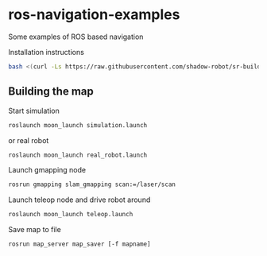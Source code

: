 # ros-navigation-examples

Some examples of ROS based navigation

Installation instructions

```bash
bash <(curl -Ls https://raw.githubusercontent.com/shadow-robot/sr-build-tools/master/ansible/deploy.sh) -o AndriyPt -r ros-navigation-examples -b kinetic-devel -v kinetic

```

## Building the map

Start simulation

```bash
roslaunch moon_launch simulation.launch
```

or real robot

```bash
roslaunch moon_launch real_robot.launch
```

Launch gmapping node

```bash
rosrun gmapping slam_gmapping scan:=/laser/scan
```

Launch teleop node and drive robot around
```bash
roslaunch moon_launch teleop.launch
```

Save map to file
```bash
rosrun map_server map_saver [-f mapname]
```